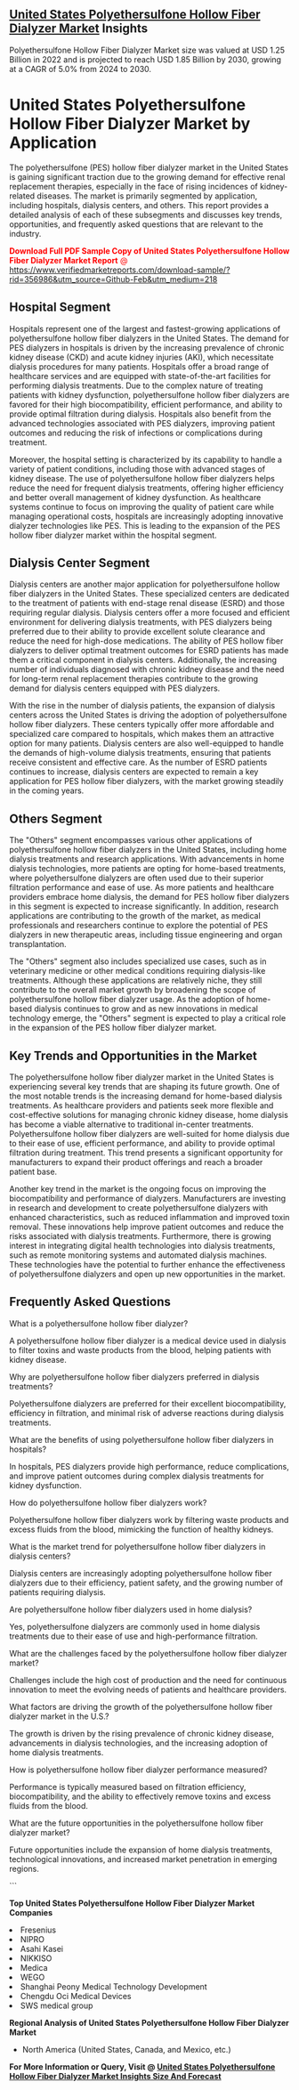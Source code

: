 <h2><a href="https://www.verifiedmarketreports.com/download-sample/?rid=356986&amp;utm_source=Github-Feb&amp;utm_medium=218" target="_blank">United States Polyethersulfone Hollow Fiber Dialyzer Market</a> Insights</h2><p>Polyethersulfone Hollow Fiber Dialyzer Market size was valued at USD 1.25 Billion in 2022 and is projected to reach USD 1.85 Billion by 2030, growing at a CAGR of 5.0% from 2024 to 2030.</p><p> <h1>United States Polyethersulfone Hollow Fiber Dialyzer Market by Application</h1> <p>The polyethersulfone (PES) hollow fiber dialyzer market in the United States is gaining significant traction due to the growing demand for effective renal replacement therapies, especially in the face of rising incidences of kidney-related diseases. The market is primarily segmented by application, including hospitals, dialysis centers, and others. This report provides a detailed analysis of each of these subsegments and discusses key trends, opportunities, and frequently asked questions that are relevant to the industry. <p><span class=""><span style="color: #ff0000;"><strong>Download Full PDF Sample Copy of United States Polyethersulfone Hollow Fiber Dialyzer Market Report</strong> @ </span><a href="https://www.verifiedmarketreports.com/download-sample/?rid=356986&amp;utm_source=Github-Feb&amp;utm_medium=218" target="_blank">https://www.verifiedmarketreports.com/download-sample/?rid=356986&amp;utm_source=Github-Feb&amp;utm_medium=218</a></span></p></p> <h2>Hospital Segment</h2> <p>Hospitals represent one of the largest and fastest-growing applications of polyethersulfone hollow fiber dialyzers in the United States. The demand for PES dialyzers in hospitals is driven by the increasing prevalence of chronic kidney disease (CKD) and acute kidney injuries (AKI), which necessitate dialysis procedures for many patients. Hospitals offer a broad range of healthcare services and are equipped with state-of-the-art facilities for performing dialysis treatments. Due to the complex nature of treating patients with kidney dysfunction, polyethersulfone hollow fiber dialyzers are favored for their high biocompatibility, efficient performance, and ability to provide optimal filtration during dialysis. Hospitals also benefit from the advanced technologies associated with PES dialyzers, improving patient outcomes and reducing the risk of infections or complications during treatment.</p> <p>Moreover, the hospital setting is characterized by its capability to handle a variety of patient conditions, including those with advanced stages of kidney disease. The use of polyethersulfone hollow fiber dialyzers helps reduce the need for frequent dialysis treatments, offering higher efficiency and better overall management of kidney dysfunction. As healthcare systems continue to focus on improving the quality of patient care while managing operational costs, hospitals are increasingly adopting innovative dialyzer technologies like PES. This is leading to the expansion of the PES hollow fiber dialyzer market within the hospital segment.</p> <h2>Dialysis Center Segment</h2> <p>Dialysis centers are another major application for polyethersulfone hollow fiber dialyzers in the United States. These specialized centers are dedicated to the treatment of patients with end-stage renal disease (ESRD) and those requiring regular dialysis. Dialysis centers offer a more focused and efficient environment for delivering dialysis treatments, with PES dialyzers being preferred due to their ability to provide excellent solute clearance and reduce the need for high-dose medications. The ability of PES hollow fiber dialyzers to deliver optimal treatment outcomes for ESRD patients has made them a critical component in dialysis centers. Additionally, the increasing number of individuals diagnosed with chronic kidney disease and the need for long-term renal replacement therapies contribute to the growing demand for dialysis centers equipped with PES dialyzers.</p> <p>With the rise in the number of dialysis patients, the expansion of dialysis centers across the United States is driving the adoption of polyethersulfone hollow fiber dialyzers. These centers typically offer more affordable and specialized care compared to hospitals, which makes them an attractive option for many patients. Dialysis centers are also well-equipped to handle the demands of high-volume dialysis treatments, ensuring that patients receive consistent and effective care. As the number of ESRD patients continues to increase, dialysis centers are expected to remain a key application for PES hollow fiber dialyzers, with the market growing steadily in the coming years.</p> <h2>Others Segment</h2> <p>The "Others" segment encompasses various other applications of polyethersulfone hollow fiber dialyzers in the United States, including home dialysis treatments and research applications. With advancements in home dialysis technologies, more patients are opting for home-based treatments, where polyethersulfone dialyzers are often used due to their superior filtration performance and ease of use. As more patients and healthcare providers embrace home dialysis, the demand for PES hollow fiber dialyzers in this segment is expected to increase significantly. In addition, research applications are contributing to the growth of the market, as medical professionals and researchers continue to explore the potential of PES dialyzers in new therapeutic areas, including tissue engineering and organ transplantation.</p> <p>The "Others" segment also includes specialized use cases, such as in veterinary medicine or other medical conditions requiring dialysis-like treatments. Although these applications are relatively niche, they still contribute to the overall market growth by broadening the scope of polyethersulfone hollow fiber dialyzer usage. As the adoption of home-based dialysis continues to grow and as new innovations in medical technology emerge, the "Others" segment is expected to play a critical role in the expansion of the PES hollow fiber dialyzer market.</p> <h2>Key Trends and Opportunities in the Market</h2> <p>The polyethersulfone hollow fiber dialyzer market in the United States is experiencing several key trends that are shaping its future growth. One of the most notable trends is the increasing demand for home-based dialysis treatments. As healthcare providers and patients seek more flexible and cost-effective solutions for managing chronic kidney disease, home dialysis has become a viable alternative to traditional in-center treatments. Polyethersulfone hollow fiber dialyzers are well-suited for home dialysis due to their ease of use, efficient performance, and ability to provide optimal filtration during treatment. This trend presents a significant opportunity for manufacturers to expand their product offerings and reach a broader patient base.</p> <p>Another key trend in the market is the ongoing focus on improving the biocompatibility and performance of dialyzers. Manufacturers are investing in research and development to create polyethersulfone dialyzers with enhanced characteristics, such as reduced inflammation and improved toxin removal. These innovations help improve patient outcomes and reduce the risks associated with dialysis treatments. Furthermore, there is growing interest in integrating digital health technologies into dialysis treatments, such as remote monitoring systems and automated dialysis machines. These technologies have the potential to further enhance the effectiveness of polyethersulfone dialyzers and open up new opportunities in the market.</p> <h2>Frequently Asked Questions</h2> <p>What is a polyethersulfone hollow fiber dialyzer?</p> <p>A polyethersulfone hollow fiber dialyzer is a medical device used in dialysis to filter toxins and waste products from the blood, helping patients with kidney disease.</p> <p>Why are polyethersulfone hollow fiber dialyzers preferred in dialysis treatments?</p> <p>Polyethersulfone dialyzers are preferred for their excellent biocompatibility, efficiency in filtration, and minimal risk of adverse reactions during dialysis treatments.</p> <p>What are the benefits of using polyethersulfone hollow fiber dialyzers in hospitals?</p> <p>In hospitals, PES dialyzers provide high performance, reduce complications, and improve patient outcomes during complex dialysis treatments for kidney dysfunction.</p> <p>How do polyethersulfone hollow fiber dialyzers work?</p> <p>Polyethersulfone hollow fiber dialyzers work by filtering waste products and excess fluids from the blood, mimicking the function of healthy kidneys.</p> <p>What is the market trend for polyethersulfone hollow fiber dialyzers in dialysis centers?</p> <p>Dialysis centers are increasingly adopting polyethersulfone hollow fiber dialyzers due to their efficiency, patient safety, and the growing number of patients requiring dialysis.</p> <p>Are polyethersulfone hollow fiber dialyzers used in home dialysis?</p> <p>Yes, polyethersulfone dialyzers are commonly used in home dialysis treatments due to their ease of use and high-performance filtration.</p> <p>What are the challenges faced by the polyethersulfone hollow fiber dialyzer market?</p> <p>Challenges include the high cost of production and the need for continuous innovation to meet the evolving needs of patients and healthcare providers.</p> <p>What factors are driving the growth of the polyethersulfone hollow fiber dialyzer market in the U.S.?</p> <p>The growth is driven by the rising prevalence of chronic kidney disease, advancements in dialysis technologies, and the increasing adoption of home dialysis treatments.</p> <p>How is polyethersulfone hollow fiber dialyzer performance measured?</p> <p>Performance is typically measured based on filtration efficiency, biocompatibility, and the ability to effectively remove toxins and excess fluids from the blood.</p> <p>What are the future opportunities in the polyethersulfone hollow fiber dialyzer market?</p> <p>Future opportunities include the expansion of home dialysis treatments, technological innovations, and increased market penetration in emerging regions.</p> ```</p><p><strong>Top United States Polyethersulfone Hollow Fiber Dialyzer Market Companies</strong></p><div data-test-id=""><p><li>Fresenius</li><li> NIPRO</li><li> Asahi Kasei</li><li> NIKKISO</li><li> Medica</li><li> WEGO</li><li> Shanghai Peony Medical Technology Development</li><li> Chengdu Oci Medical Devices</li><li> SWS medical group</li></p><div><strong>Regional Analysis of&nbsp;United States Polyethersulfone Hollow Fiber Dialyzer Market</strong></div><ul><li dir="ltr"><p dir="ltr">North America&nbsp;(United States, Canada, and Mexico, etc.)</p></li></ul><p><strong>For More Information or Query, Visit @&nbsp;</strong><strong><a href="https://www.verifiedmarketreports.com/product/polyethersulfone-hollow-fiber-dialyzer-market/?utm_source=Github-Feb&amp;utm_medium=218" target="_blank">United States Polyethersulfone Hollow Fiber Dialyzer Market Insights Size And Forecast</a></strong></p></div>
